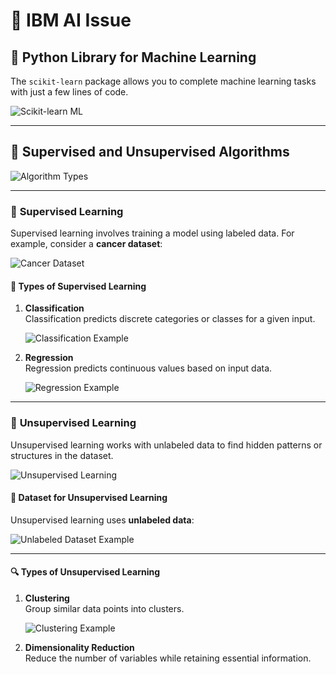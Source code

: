 # 🌟 **IBM AI Issue**

## 🚀 **Python Library for Machine Learning**
The `scikit-learn` package allows you to complete machine learning tasks with just a few lines of code.

![Scikit-learn ML](https://github.com/user-attachments/assets/dafc4799-d3b4-4e5c-9947-6d7acec8f3fa)

---

## 🤖 **Supervised and Unsupervised Algorithms**

![Algorithm Types](https://github.com/user-attachments/assets/cfc9b6fc-978a-4d8f-b7c8-9a6ae2cdc581)

---

### 📘 **Supervised Learning**
Supervised learning involves training a model using labeled data. For example, consider a **cancer dataset**:

![Cancer Dataset](https://github.com/user-attachments/assets/708977db-09b3-4fbf-8d4e-66b84503ec84)

#### 🧠 **Types of Supervised Learning**
1. **Classification**  
   Classification predicts discrete categories or classes for a given input.

   ![Classification Example](https://github.com/user-attachments/assets/3d8142ec-f445-4906-b9a9-cab78c16e924)

2. **Regression**  
   Regression predicts continuous values based on input data.

   ![Regression Example](https://github.com/user-attachments/assets/ab8407f7-af24-4cad-bdbc-44d5ce5c8608)

---

### 📙 **Unsupervised Learning**
Unsupervised learning works with unlabeled data to find hidden patterns or structures in the dataset.

![Unsupervised Learning](https://github.com/user-attachments/assets/a2867f55-062b-4176-927f-94964f877ffe)

#### 🧩 **Dataset for Unsupervised Learning**
Unsupervised learning uses **unlabeled data**:

![Unlabeled Dataset Example](https://github.com/user-attachments/assets/4cf7b563-175c-46fd-bc55-21ef3e207bd8)

---

#### 🔍 **Types of Unsupervised Learning**
1. **Clustering**  
   Group similar data points into clusters.

   ![Clustering Example](https://github.com/user-attachments/assets/7647fa00-5a23-48cf-b8c2-d09c36fed914)

2. **Dimensionality Reduction**  
   Reduce the number of variables while retaining essential information.

